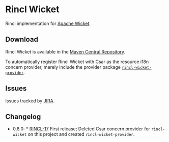 # Rincl Wicket

Rincl implementation for [Apache Wicket](http://wicket.apache.org/).

## Download

Rincl Wicket is available in the [Maven Central Repository](http://search.maven.org/#search%7Cga%7C1%7Cg%3A%22io.rincl%22%20AND%20a%3A%22rincl-wicket%22).

To automatically register Rincl Wicket with Csar as the resource i18n concern provider, merely include the provider package [`rincl-wicket-provider`](http://search.maven.org/#search%7Cga%7C1%7Cg%3A%22io.rincl%22%20AND%20a%3A%22rincl-wicket%22).

## Issues

Issues tracked by [JIRA](https://globalmentor.atlassian.net/browse/RINCL).

## Changelog

- 0.8.0: 
		* [RINCL-17](https://globalmentor.atlassian.net/browse/RINCL-17) First release; Deleted Csar concern provider for `rincl-wicket` on this project and created `rincl-wicket-provider`.
